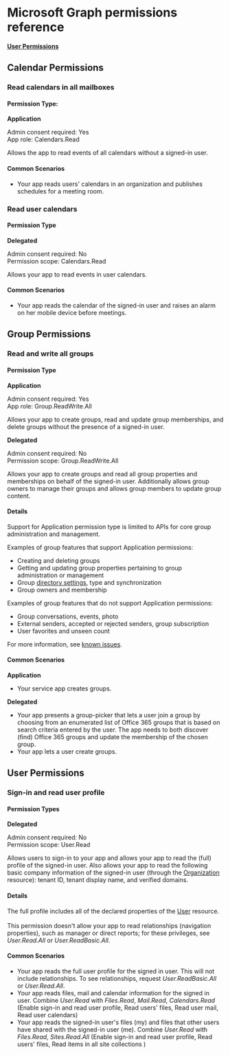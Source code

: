 # Microsoft Graph permissions reference

**[User Permissions](#User_Permissions)**

## Calendar Permissions
### Read calendars in all mailboxes

#### Permission Type: 
**Application**

Admin consent required: Yes<br/>
App role: Calendars.Read

Allows the app to read events of all calendars without a signed-in user. 

#### Common Scenarios

* Your app reads users' calendars in an organization and publishes schedules for a meeting room. 

### Read user calendars
#### Permission Type
**Delegated**

Admin consent required: No<br/>
Permission scope: Calendars.Read

Allows your app to read events in user calendars. 

#### Common Scenarios

* Your app reads the calendar of the signed-in user and raises an alarm on her mobile device before meetings. 

## Group Permissions
### Read and write all groups
#### Permission Type
**Application**

Admin consent required: Yes<br/>
App role: Group.ReadWrite.All

Allows your app to create groups, read and update group memberships, and delete groups without the presence of a signed-in user. 

**Delegated**

Admin consent required: No<br/>
Permission scope: Group.ReadWrite.All

Allows your app to create groups and read all group properties and memberships on behalf of the signed-in user.  Additionally allows group owners to manage their groups and allows group members to update group content. 

#### Details

Support for Application permission type is limited to APIs for core group administration and management. 

Examples of group features that support Application permissions: 

* Creating and deleting groups
* Getting and updating group properties pertaining to group administration or management
* Group [directory settings](../api-reference/v1.0/resources/directoryobject.md), type and synchronization
* Group owners and membership


Examples of group features that do not support Application permissions:

* Group conversations, events, photo
* External senders, accepted or rejected senders, group subscription
* User favorites and unseen count

For more information, see [known issues](../overview/release_notes.md#groups).

#### Common Scenarios
**Application**

* Your service app creates groups. 

**Delegated**

* Your app presents a group-picker that lets a user join a group by choosing from an enumerated list of Office 365 groups that is based on search criteria entered by the user. The app needs to both discover (find) Office 365 groups and update the membership of the chosen group.
* Your app lets a user create groups. 

## User Permissions
<a name="User_Permissions"></a>
### Sign-in and read user profile

#### Permission Types
**Delegated**

Admin consent required: No<br/>
Permission scope: User.Read

Allows users to sign-in to your app and allows your app to read the (full) profile of the signed-in user. Also allows your app to read the following basic company information of the signed-in user (through the [Organization](../api-reference/v1.0/resources/organization.md) resource): tenant ID, tenant display name, and verified domains. 

#### Details
The full profile includes all of the declared properties of the [User](../api-reference/v1.0/resources/user.md) resource. <br/><br/>This permission doesn't allow your app to read relationships (navigation properties), such as manager or direct reports; for these privileges, see _User.Read.All_ or _User.ReadBasic.All_.

#### Common Scenarios

* Your app reads the full user profile for the signed in user. This will not include relationships. To see relationships, request _User.ReadBasic.All_ or _User.Read.All_.
* Your app reads files, mail and calendar information for the signed in user. Combine _User.Read_ with  _Files.Read_, _Mail.Read_, _Calendars.Read_  (Enable sign-in and read user profile, Read users' files,  Read user mail,  Read user calendars)
* Your app reads  the signed-in user's files (my) and files that other users have shared with the signed-in user (me). Combine  _User.Read_ with  _Files.Read_, _Sites.Read.All_ (Enable sign-in and read user profile, Read users' files,  Read items in all site collections )

